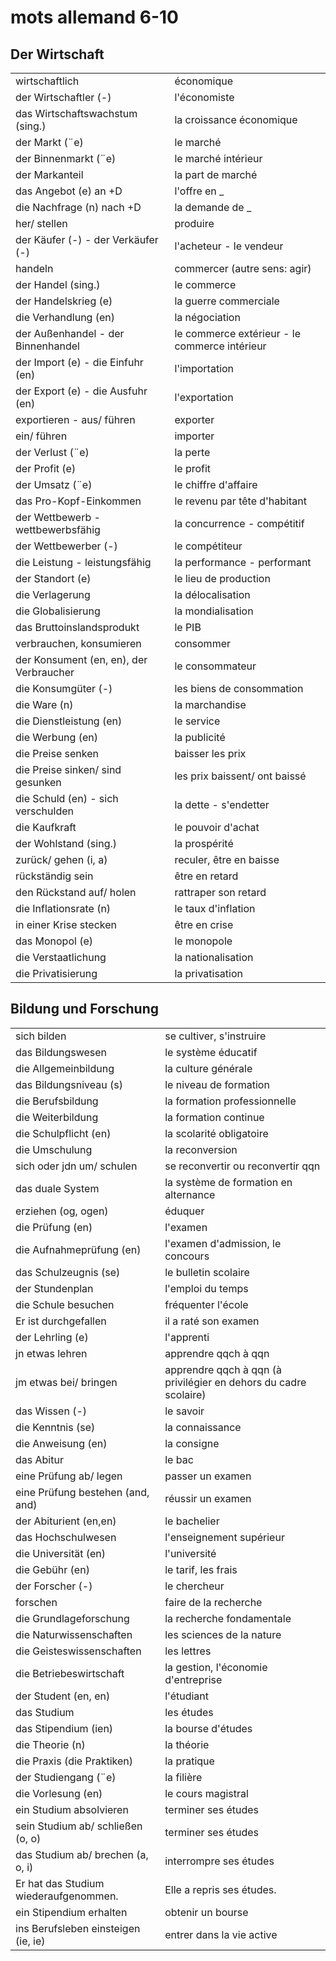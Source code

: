 # mots allemand 6-10

## Der Wirtschaft
|||
|:---|:---|
| wirtschaftlich | économique |
| der Wirtschaftler (-) | l'économiste |
| das Wirtschaftswachstum (sing.) | la croissance économique |
| der Markt (¨e) | le marché |
| der Binnenmarkt (¨e) | le marché intérieur |
| der Markanteil | la part de marché |
| das Angebot (e) an +D | l'offre en _ |
| die Nachfrage (n) nach +D | la demande de _ |
| her/ stellen | produire |
| der Käufer (-) - der Verkäufer (-) | l'acheteur - le vendeur |
| handeln | commercer (autre sens: agir) |
| der Handel (sing.) | le commerce |
| der Handelskrieg (e) | la guerre commerciale |
| die Verhandlung (en) | la négociation |
| der Außenhandel - der Binnenhandel | le commerce extérieur - le commerce intérieur |
| der Import (e) - die Einfuhr (en) | l'importation |
| der Export (e) - die Ausfuhr (en) | l'exportation |
| exportieren - aus/ führen | exporter |
| ein/ führen | importer |
| der Verlust (¨e) | la perte |
| der Profit (e) | le profit |
| der Umsatz (¨e) | le chiffre d'affaire |
| das Pro-Kopf-Einkommen | le revenu par tête d'habitant |
| der Wettbewerb - wettbewerbsfähig | la concurrence - compétitif |
| der Wettbewerber (-) | le compétiteur |
| die Leistung - leistungsfähig | la performance - performant |
| der Standort (e) | le lieu de production |
| die Verlagerung | la délocalisation |
| die Globalisierung | la mondialisation |
| das Bruttoinslandsprodukt | le PIB |
| verbrauchen, konsumieren | consommer |
| der Konsument (en, en), der Verbraucher | le consommateur |
| die Konsumgüter (-) | les biens de consommation |
| die Ware (n) | la marchandise |
| die Dienstleistung (en) | le service |
| die Werbung (en) | la publicité |
| die Preise senken | baisser les prix |
| die Preise sinken/ sind gesunken | les prix baissent/ ont baissé |
| die Schuld (en) - sich verschulden | la dette - s'endetter |
| die Kaufkraft | le pouvoir d'achat |
| der Wohlstand (sing.) | la prospérité |
| zurück/ gehen (i, a) | reculer, être en baisse |
| rückständig sein | être en retard |
| den Rückstand auf/ holen | rattraper son retard |
| die Inflationsrate (n) | le taux d'inflation |
| in einer Krise stecken | être en crise |
| das Monopol (e) | le monopole |
| die Verstaatlichung | la nationalisation |
| die Privatisierung | la privatisation |

## Bildung und Forschung
|||
|:---|:---|
| sich bilden | se cultiver, s'instruire |
| das Bildungswesen | le système éducatif |
| die Allgemeinbildung | la culture générale |
| das Bildungsniveau (s) | le niveau de formation |
| die Berufsbildung | la formation professionnelle |
| die Weiterbildung | la formation continue |
| die Schulpflicht (en) | la scolarité obligatoire |
| die Umschulung | la reconversion |
| sich oder jdn um/ schulen | se reconvertir ou reconvertir qqn |
| das duale System | la système de formation en alternance |
| erziehen (og, ogen) | éduquer |
| die Prüfung (en) | l'examen |
| die Aufnahmeprüfung (en) | l'examen d'admission, le concours |
| das Schulzeugnis (se) | le bulletin scolaire |
| der Stundenplan | l'emploi du temps |
| die Schule besuchen | fréquenter l'école |
| Er ist durchgefallen | il a raté son examen |
| der Lehrling (e) | l'apprenti |
| jn etwas lehren | apprendre qqch à qqn |
| jm etwas bei/ bringen | apprendre qqch à qqn (à privilégier en dehors du cadre scolaire) |
| das Wissen (-) | le savoir |
| die Kenntnis (se) | la connaissance |
| die Anweisung (en) | la consigne |
| das Abitur | le bac |
| eine Prüfung ab/ legen | passer un examen |
| eine Prüfung bestehen (and, and) | réussir un examen |
| der Abiturient (en,en) | le bachelier |
| das Hochschulwesen | l'enseignement supérieur |
| die Universität (en) | l'université |
| die Gebühr (en) | le tarif, les frais |
| der Forscher (-) | le chercheur |
| forschen | faire de la recherche |
| die Grundlageforschung | la recherche fondamentale |
| die Naturwissenschaften | les sciences de la nature |
| die Geisteswissenschaften | les lettres |
| die Betriebeswirtschaft | la gestion, l'économie d'entreprise |
| der Student (en, en) | l'étudiant |
| das Studium | les études |
| das Stipendium (ien) | la bourse d'études |
| die Theorie (n) | la théorie |
| die Praxis (die Praktiken) | la pratique |
| der Studiengang (¨e) | la filière |
| die Vorlesung (en) | le cours magistral |
| ein Studium absolvieren | terminer ses études |
| sein Studium ab/ schließen (o, o) | terminer ses études |
| das Studium ab/ brechen (a, o, i) | interrompre ses études |
| Er hat das Studium wiederaufgenommen. | Elle a repris ses études. |
| ein Stipendium erhalten | obtenir un bourse |
| ins Berufsleben einsteigen (ie, ie) | entrer dans la vie active |
